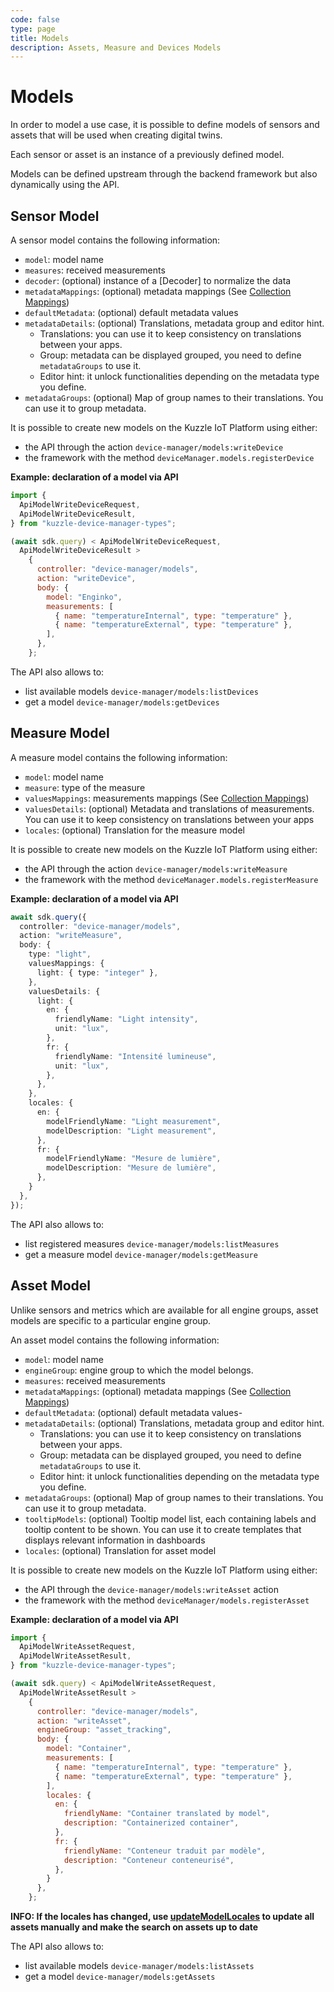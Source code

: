 ```yaml
---
code: false
type: page
title: Models
description: Assets, Measure and Devices Models
---
```


# Models

In order to model a use case, it is possible to define models of sensors and assets that will be used when creating digital twins.

Each sensor or asset is an instance of a previously defined model.

Models can be defined upstream through the backend framework but also dynamically using the API.

## Sensor Model

A sensor model contains the following information:

- `model`: model name
- `measures`: received measurements
- `decoder`: (optional) instance of a [Decoder] to normalize the data
- `metadataMappings`: (optional) metadata mappings (See [Collection Mappings](https://docs.kuzzle.io/core/2/guides/main-concepts/data-storage/#collection-mappings))
- `defaultMetadata`: (optional) default metadata values
- `metadataDetails`: (optional) Translations, metadata group and editor hint.
  - Translations: you can use it to keep consistency on translations between your apps.
  - Group: metadata can be displayed grouped, you need to define `metadataGroups` to use it.
  - Editor hint: it unlock functionalities depending on the metadata type you define.
- `metadataGroups`: (optional) Map of group names to their translations. You can use it to group metadata.

It is possible to create new models on the Kuzzle IoT Platform using either:

- the API through the action `device-manager/models:writeDevice`
- the framework with the method `deviceManager.models.registerDevice`

**Example: declaration of a model via API**

```js
import {
  ApiModelWriteDeviceRequest,
  ApiModelWriteDeviceResult,
} from "kuzzle-device-manager-types";

(await sdk.query) < ApiModelWriteDeviceRequest,
  ApiModelWriteDeviceResult >
    {
      controller: "device-manager/models",
      action: "writeDevice",
      body: {
        model: "Enginko",
        measurements: [
          { name: "temperatureInternal", type: "temperature" },
          { name: "temperatureExternal", type: "temperature" },
        ],
      },
    };
```

The API also allows to:

- list available models `device-manager/models:listDevices`
- get a model `device-manager/models:getDevices`

## Measure Model

A measure model contains the following information:

- `model`: model name
- `measure`: type of the measure
- `valuesMappings`: measurements mappings (See [Collection Mappings](https://docs.kuzzle.io/core/2/guides/main-concepts/data-storage/#collection-mappings))
- `valuesDetails`: (optional) Metadata and translations of measurements. You can use it to keep consistency on translations between your apps
- `locales`: (optional) Translation for the measure model

It is possible to create new models on the Kuzzle IoT Platform using either:

- the API through the action `device-manager/models:writeMeasure`
- the framework with the method `deviceManager.models.registerMeasure`

**Example: declaration of a model via API**

```typescript
await sdk.query({
  controller: "device-manager/models",
  action: "writeMeasure",
  body: {
    type: "light",
    valuesMappings: {
      light: { type: "integer" },
    },
    valuesDetails: {
      light: {
        en: {
          friendlyName: "Light intensity",
          unit: "lux",
        },
        fr: {
          friendlyName: "Intensité lumineuse",
          unit: "lux",
        },
      },
    },
    locales: {
      en: {
        modelFriendlyName: "Light measurement",
        modelDescription: "Light measurement",
      },
      fr: {
        modelFriendlyName: "Mesure de lumière",
        modelDescription: "Mesure de lumière",
      },
    }
  },
});
```

The API also allows to:

- list registered measures `device-manager/models:listMeasures`
- get a measure model `device-manager/models:getMeasure`

## Asset Model

Unlike sensors and metrics which are available for all engine groups, asset models are specific to a particular engine group.

An asset model contains the following information:

- `model`: model name
- `engineGroup`: engine group to which the model belongs.
- `measures`: received measurements
- `metadataMappings`: (optional) metadata mappings (See [Collection Mappings](https://docs.kuzzle.io/core/2/guides/main-concepts/data-storage/#collection-mappings))
- `defaultMetadata`: (optional) default metadata values-
- `metadataDetails`: (optional) Translations, metadata group and editor hint.
  - Translations: you can use it to keep consistency on translations between your apps.
  - Group: metadata can be displayed grouped, you need to define `metadataGroups` to use it.
  - Editor hint: it unlock functionalities depending on the metadata type you define.
- `metadataGroups`: (optional) Map of group names to their translations. You can use it to group metadata.
- `tooltipModels`: (optional) Tooltip model list, each containing labels and tooltip content to be shown. You can use it to create templates that displays relevant information in dashboards
- `locales`: (optional) Translation for asset model

It is possible to create new models on the Kuzzle IoT Platform using either:

- the API through the `device-manager/models:writeAsset` action
- the framework with the method `deviceManager/models.registerAsset`

**Example: declaration of a model via API**

```js
import {
  ApiModelWriteAssetRequest,
  ApiModelWriteAssetResult,
} from "kuzzle-device-manager-types";

(await sdk.query) < ApiModelWriteAssetRequest,
  ApiModelWriteAssetResult >
    {
      controller: "device-manager/models",
      action: "writeAsset",
      engineGroup: "asset_tracking",
      body: {
        model: "Container",
        measurements: [
          { name: "temperatureInternal", type: "temperature" },
          { name: "temperatureExternal", type: "temperature" },
        ],
        locales: {
          en: {
            friendlyName: "Container translated by model",
            description: "Containerized container",
          },
          fr: {
            friendlyName: "Conteneur traduit par modèle",
            description: "Conteneur conteneurisé",
          },
        }
      },
    };
```

**INFO: If the locales has changed, use [updateModelLocales](../../controllers/assets/updateModelLocales/index.md) to update all assets manually and make the search on assets up to date**

The API also allows to:

- list available models `device-manager/models:listAssets`
- get a model `device-manager/models:getAssets`
